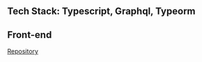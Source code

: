 ## Tech Stack: Typescript, Graphql, Typeorm

## Front-end
[Repository](https://github.com/w1216linw/blogweb)
